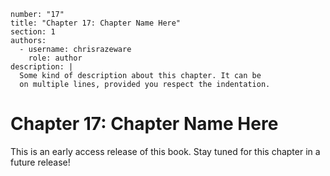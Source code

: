 ```metadata
number: "17"
title: "Chapter 17: Chapter Name Here"
section: 1
authors:
  - username: chrisrazeware
    role: author
description: |
  Some kind of description about this chapter. It can be
  on multiple lines, provided you respect the indentation.
```

# Chapter 17: Chapter Name Here

This is an early access release of this book. Stay tuned for this chapter in a future release!